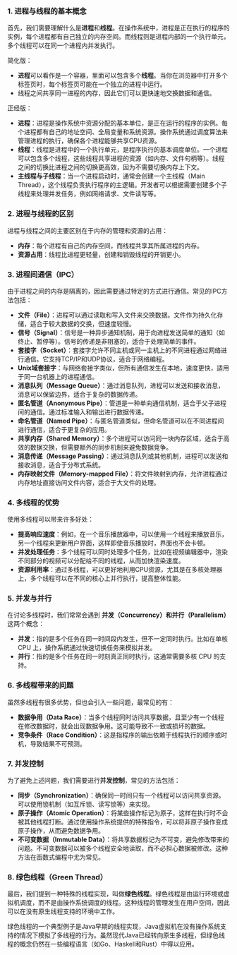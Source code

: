 ### 1. 进程与线程的基本概念

首先，我们需要理解什么是**进程**和**线程**。在操作系统中，进程是正在执行的程序的实例，每个进程都有自己独立的内存空间。而线程则是进程内部的一个执行单元，多个线程可以在同一个进程内并发执行。

简化版：
- **进程**可以看作是一个容器，里面可以包含多个**线程**。当你在浏览器中打开多个标签页时，每个标签页可能在一个独立的进程中运行。
- 线程之间共享同一进程的内存，因此它们可以更快速地交换数据和通信。

正经版：
- **进程**：进程是操作系统中资源分配的基本单位，是正在运行的程序的实例。每个进程都有自己的地址空间、全局变量和系统资源。操作系统通过调度算法来管理进程的执行，确保各个进程能够共享CPU资源。
- **线程**：线程是进程中的一个执行单元，是程序执行的基本调度单位。一个进程可以包含多个线程，这些线程共享进程的资源（如内存、文件句柄等）。线程之间的切换比进程之间的切换更高效，因为不需要切换内存上下文。
- **主线程与子线程**：当一个进程启动时，通常会创建一个主线程（Main Thread），这个线程负责执行程序的主逻辑。开发者可以根据需要创建多个子线程来处理并发任务，例如网络请求、文件读写等。

### 2. 进程与线程的区别

进程与线程之间的主要区别在于内存的管理和资源的占用：

- **内存**：每个进程有自己的内存空间，而线程共享其所属进程的内存。
- **资源占用**：线程比进程更轻量，创建和销毁线程的开销更小。

### 3. 进程间通信（IPC）

由于进程之间的内存是隔离的，因此需要通过特定的方式进行通信。常见的IPC方法包括：

- **文件（File）**：进程可以通过读取和写入文件来交换数据。文件作为持久化存储，适合于较大数据的交换，但速度较慢。
- **信号（Signal）**：信号是一种异步通知机制，用于向进程发送简单的通知（如终止、暂停等）。信号的传递是非阻塞的，适合于处理简单的事件。
- **套接字（Socket）**：套接字允许不同主机或同一主机上的不同进程通过网络进行通信。它支持TCP/IP和UDP协议，适合于网络编程。
- **Unix域套接字**：与网络套接字类似，但所有通信发生在本地，速度更快，适用于同一台机器上的进程通信。
- **消息队列（Message Queue）**：通过消息队列，进程可以发送和接收消息，消息可以保留边界，适合于复杂的数据传递。
- **匿名管道（Anonymous Pipe）**：管道是一种单向通信机制，适合于父子进程间的通信。通过标准输入和输出进行数据传递。
- **命名管道（Named Pipe）**：与匿名管道类似，但命名管道可以在不同进程间进行通信，适合于更复杂的应用。
- **共享内存（Shared Memory）**：多个进程可以访问同一块内存区域，适合于高效的数据交换，但需要额外的同步机制来避免数据竞争。
- **消息传递（Message Passing）**：通过消息队列或其他机制，进程可以发送和接收消息，适合于分布式系统。
- **内存映射文件（Memory-mapped File）**：将文件映射到内存，允许进程通过内存地址直接访问文件内容，适合于大文件的处理。

### 4. 多线程的优势

使用多线程可以带来许多好处：

- **提高响应速度**：例如，在一个音乐播放器中，可以使用一个线程来播放音乐，另一个线程来更新用户界面，这样即使音乐播放时，界面也不会卡顿。
- **并发处理任务**：多个线程可以同时处理多个任务，比如在视频编辑器中，渲染不同部分的视频可以分配给不同的线程，从而加快渲染速度。
- **资源利用率**：通过多线程，可以更好地利用CPU资源，尤其是在多核处理器上，多个线程可以在不同的核心上并行执行，提高整体性能。

### 5. 并发与并行

在讨论多线程时，我们常常会遇到 **并发（Concurrency）和并行（Parallelism）** 这两个概念：

- **并发**：指的是多个任务在同一时间段内发生，但不一定同时执行。比如在单核 CPU 上，操作系统通过快速切换任务来模拟并发。
- **并行**：指的是多个任务在同一时刻真正同时执行，这通常需要多核 CPU 的支持。

### 6. 多线程带来的问题

虽然多线程有很多优势，但也会引入一些问题，最常见的有：

- **数据争用（Data Race）**：当多个线程同时访问共享数据，且至少有一个线程在修改数据时，就会出现数据争用。这可能导致不一致或损坏的数据。
- **竞争条件（Race Condition）**：这是指程序的输出依赖于线程执行的顺序或时机，导致结果不可预测。

### 7. 并发控制

为了避免上述问题，我们需要进行**并发控制**，常见的方法包括：

- **同步（Synchronization）**：确保同一时间只有一个线程可以访问共享资源。可以使用锁机制（如互斥锁、读写锁等）来实现。
- **原子操作（Atomic Operation）**：将某些操作标记为原子，这样在执行时不会被其他线程打断。通过使用操作系统提供的特殊指令，可以将非原子操作变成原子操作，从而避免数据争用。
- **不可变数据（Immutable Data）**：将共享数据标记为不可变，避免修改带来的问题。不可变数据可以被多个线程安全地读取，而不必担心数据被修改。这种方法在函数式编程中尤为常见。

### 8. 绿色线程（Green Thread）

最后，我们提到一种特殊的线程实现，叫做**绿色线程**。绿色线程是由运行环境或虚拟机调度，而不是由操作系统调度的线程。这种线程的管理发生在用户空间，因此可以在没有原生线程支持的环境中工作。

绿色线程的一个典型例子是Java早期的线程实现，Java虚拟机在没有操作系统支持的情况下模拟了多线程的行为。虽然现代Java已经转向原生多线程，但绿色线程的概念仍然在一些编程语言（如Go、Haskell和Rust）中得以应用。